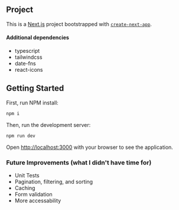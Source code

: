 ## Project 
This is a [Next.js](https://nextjs.org) project bootstrapped with [`create-next-app`](https://nextjs.org/docs/app/api-reference/cli/create-next-app). 

#### Additional dependencies
* typescript
* tailwindcss
* date-fns
* react-icons

## Getting Started

First, run NPM install:

```bash
npm i
```

Then, run the development server:

```bash
npm run dev
```

Open [http://localhost:3000](http://localhost:3000) with your browser to see the application.

### Future Improvements (what I didn't have time for)
* Unit Tests
* Pagination, filtering, and sorting
* Caching
* Form validation 
* More accessability
